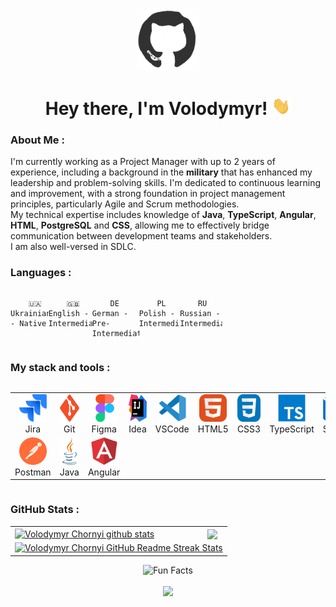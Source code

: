 <div id="header" align="center">

<img src="./assets/github.gif" width="100"/>

<h1>
Hey there, I'm Volodymyr!
<img src="./assets/giphy.gif" width="30px" alt="GIF">
</h1>

   </div>
  
### About Me :
I'm currently working as a Project Manager with up to 2 years of experience, including a background in the **military** that has enhanced my leadership and problem-solving skills. I'm dedicated to continuous learning and improvement, with a strong foundation in project management principles, particularly Agile and Scrum methodologies.<br>
My technical expertise includes knowledge of **Java**, **TypeScript**, **Angular**, **HTML**, **PostgreSQL** and **CSS**, allowing me to effectively bridge communication between development teams and stakeholders.<br>
I am also well-versed in SDLC.<br>

### Languages :

<div style="display: flex; align-items: flex-start; align: center">
<table  align="center">
   <tr>
    
        🇺🇦 Ukrainian - Native
        
  </tr>

  <tr>
    
        🇬🇧 English - Intermediate
        
  </tr>

   <tr>
    
        DE German - Pre-Intermediate
        
  </tr>

   <tr>
    
        PL Polish - Intermediate
        
  </tr>
   <tr>
    
        RU Russian - Intermediate
        
  </tr>
</table>
</div>

### My stack and tools :

<div style="display: flex; align-items: flex-start; align: center">
<table align="center">
  <tr>
   <td align="center" width="88">
        <img src="./images/03-jira.svg" alt="Jira" width="44" height="44"/>
      <br>Jira
     </td>
   <td align="center" width="88">
        <img src="./images/16-git.svg" alt="Git" width="44" height="44"/>
      <br>Git
    <td align="center" width="88">
        <img src="./images/18-figma.svg" alt="Figma" width="44" height="44"/>
      <br>Figma
     </td>
     <td align="center" width="88">
        <img src="./images/06-intellij-idea.svg" alt="Idea" width="44" height="44"/>
      <br>Idea
     </td>
     <td align="center" width="88">
        <img src="./images/17-vscode.svg" alt="Visual Studio Code" width="44" height="44"/>
      <br>VSCode
     </td>
     <td align="center"  width="88">
         <img src="./images/01-html5.svg" alt="HTML5" width="44" height="44"/>
      <br>HTML5
    </td>
    <td align="center" width="88">
        <img src="./images/02-css3.svg" alt="CSS3" width="44" height="44"/>
      <br>CSS3
    </td>
    <td align="center" width="88">
        <img src="./images/04-typescript.svg" alt="TS" width="44" height="44"/>
      <br>TypeScript
    </td>
        <td align="center" width="88">
       <img src="./images/09-sql.svg" alt="SQL" width="44" height="44"/>
      <br>SQL
      </td>
  </tr>
      <td align="center" width="88">
        <img src="./images/14-postman.svg" alt="Postman" width="44" height="44"/>
      <br>Postman
    </td>
      </td>
    </td>
  <td align="center" width="88">
        <img src="./images/07-java.svg" alt="Java" width="44" height="44"/>
      <br>Java
     </td>
  <td align="center" width="88">
        <img src="./images/05-angular.svg" alt="Angular" width="44" height="44"/>
      <br>Angular
     </td>
</table>
</div>

### GitHub Stats :

<table align="center">
  <tr>
  <td>
   <a href="https://github.com/vchornyy12/github-readme-stats"><img align="center" src="https://github-readme-stats.vercel.app/api?username=vchornyy12&show_icons=true&include_all_commits=true&theme=buefy&hide_border=true" alt="Volodymyr Chornyi github stats" /></a>
  </td>
  <td>
  <a href="https://github.com/vchornyy12/github-readme-stats"><img align="center" src="https://github-readme-stats.vercel.app/api/top-langs/?username=vchornyy12&layout=compact&theme=buefy&hide_border=true" /></a>
  </td>
  </tr>
  <tr>
  <td colspan=2 align="center">
  <a href="https://git.io/streak-stats"> <img src="http://github-readme-streak-stats.herokuapp.com?user=vchornyy12&hide_border=true&background=f6f8fa&currStreakLabel=000000&date_format=j%20M%5B%20Y%5D" alt="Volodymyr Chornyi GitHub Readme Streak Stats" /> </a>
  </td>
  </tr>
</table>

<div align=center> 
<img src="https://readme-typing-svg.herokuapp.com?color=%2336BCF7&size=30&center=true&vCenter=true&width=1000&height=50&lines=Fun+Facts:+;Love+joking,+got+a+great+sense+of+humor.+;" alt="Fun Facts" /> 
</div>
  
<br>

<div align="center">
<a href="https://u8views.com/github/vchornyy12"><img src="https://u8views.com/api/v1/github/profiles/115661003/views/day-week-month-total-count.svg"></a>
</div>

<br>
